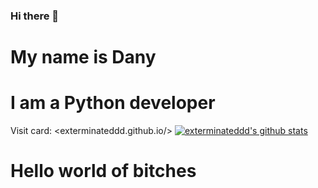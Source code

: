 ### Hi there 👋

# My name is Dany
# I am a Python developer
Visit card:
<exterminateddd.github.io/>
[![exterminateddd's github stats](https://github-readme-stats.vercel.app/api?username=exterminateddd&show_icons=true&theme=radical)](https://github.com/anuraghazra/github-readme-stats)
# Hello world of bitches
